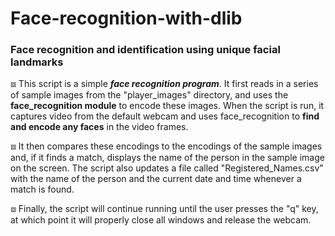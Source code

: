 # Face-recognition-with-dlib
### Face recognition and identification using unique facial landmarks

⧈ This script is a simple ***face recognition program***. It first reads in a series of sample images from the "player_images" directory, and uses the **face_recognition module** to encode these images. When the script is run, it captures video from the default webcam and uses face_recognition to **find and encode any faces** in the video frames. 

⧈ It then compares these encodings to the encodings of the sample images and, if it finds a match, displays the name of the person in the sample image on the screen. The script also updates a file called "Registered_Names.csv" with the name of the person and the current date and time whenever a match is found. 

⧈ Finally, the script will continue running until the user presses the "q" key, at which point it will properly close all windows and release the webcam.
